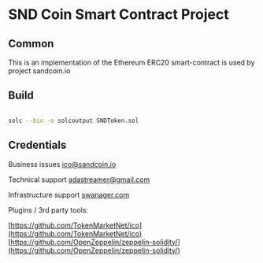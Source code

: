 # SND Coin Smart Contract Project

## Common

This is an implementation of the Ethereum ERC20 smart-contract is used by project sandcoin.io

## Build

```bash

solc --bin -o solcoutput SNDToken.sol
```

## Credentials

Business issues [ico@sandcoin.io](ico@sandcoin.io)

Technical support [adastreamer@gmail.com](adastreamer@gmail.com)

Infrastructure support [swanager.com](http://swanager.com)

Plugins / 3rd party tools:

[https://github.com/TokenMarketNet/ico](https://github.com/TokenMarketNet/ico)
[https://github.com/OpenZeppelin/zeppelin-solidity/](https://github.com/OpenZeppelin/zeppelin-solidity/)
